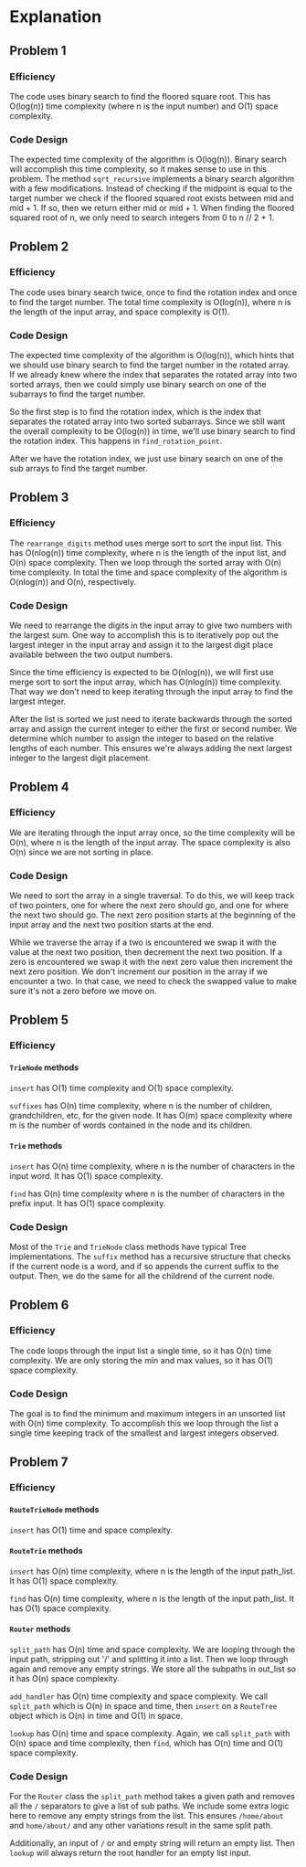# Explanation

## Problem 1

### Efficiency
The code uses binary search to find the floored square root. This has O(log(n))
time complexity (where n is the input number) and O(1) space complexity.

### Code Design
The expected time complexity of the algorithm is O(log(n)). Binary search will
accomplish this time complexity, so it makes sense to use in this problem. The
method `sqrt_recursive` implements a binary search algorithm with a few
modifications. Instead of checking if the midpoint is equal to the target number
we check if the floored squared root exists between mid and mid + 1. If so, then
we return either mid or mid + 1. When finding the floored squared root of n, we
only need to search integers from 0 to n // 2 + 1. 

## Problem 2

### Efficiency
The code uses binary search twice, once to find the rotation index and once to
find the target number. The total time complexity is O(log(n)), where n is the
length of the input array, and space complexity is O(1).

### Code Design
The expected time complexity of the algorithm is O(log(n)), which hints that we
should use binary search to find the target number in the rotated array. If we
already knew where the index that separates the rotated array into two sorted
arrays, then we could simply use binary search on one of the subarrays to find
the target number.

So the first step is to find the rotation index, which is the index that
separates the rotated array into two sorted subarrays. Since we still want the
overall complexity to be O(log(n)) in time, we'll use binary search to find the
rotation index. This happens in `find_rotation_point`.

After we have the rotation index, we just use binary search on one of the sub
arrays to find the target number.

## Problem 3

### Efficiency
The `rearrange_digits` method uses merge sort to sort the input list. This has
O(nlog(n)) time complexity, where n is the length of the input list, and O(n)
space complexity. Then we loop through the sorted array with O(n) time
complexity. In total the time and space complexity of the algorithm is
O(nlog(n)) and O(n), respectively.

### Code Design
We need to rearrange the digits in the input array to give two numbers with
the largest sum. One way to accomplish this is to iteratively pop out the
largest integer in the input array and assign it to the largest digit place
available between the two output numbers. 

Since the time efficiency is expected to be O(nlog(n)), we will first use
merge sort to sort the input array, which has O(nlog(n)) time complexity. That
way we don't need to keep iterating through the input array to find the largest
integer.

After the list is sorted we just need to iterate backwards through the sorted
array and assign the current integer to either the first or second number. We
determine which number to assign the integer to based on the relative lengths 
of each number. This ensures we're always adding the next largest integer to the
largest digit placement.

## Problem 4

### Efficiency
We are iterating through the input array once, so the time complexity will be
O(n), where n is the length of the input array. The space complexity is also
O(n) since we are not sorting in place.

### Code Design
We need to sort the array in a single traversal. To do this, we will keep track
of two pointers, one for where the next zero should go, and one for where the
next two should go. The next zero position starts at the beginning of the input
array and the next two position starts at the end.

While we traverse the array if a two is encountered we swap it with the value at
the next two position, then decrement the next two position. If a zero is
encountered we swap it with the next zero value then increment the next zero
position. We don't increment our position in the array if we encounter a two.
In that case, we need to check the swapped value to make sure it's not a zero
before we move on.

## Problem 5

### Efficiency

#### `TrieNode` methods

`insert` has O(1) time complexity and O(1) space complexity.

`suffixes` has O(n) time complexity, where n is the number of children,
grandchildren, etc, for the given node. It has O(m) space complexity where m
is the number of words contained in the node and its children.

#### `Trie` methods

`insert` has O(n) time complexity, where n is the number of characters in the
input word. It has O(1) space complexity.

`find` has O(n) time complexity where n is the number of characters in the
prefix input. It has O(1) space complexity.

### Code Design
Most of the `Trie` and `TrieNode` class methods have typical Tree
implementations. The `suffix` method has a recursive structure that checks if
the current node is a word, and if so appends the current suffix to the output.
Then, we do the same for all the childrend of the current node.

## Problem 6

### Efficiency
The code loops through the input list a single time, so it has O(n) time
complexity. We are only storing the min and max values, so it has O(1) space
complexity.

### Code Design
The goal is to find the minimum and maximum integers in an unsorted list with
O(n) time complexity. To accomplish this we loop through the list a single time
keeping track of the smallest and largest integers observed.

## Problem 7

### Efficiency

#### `RouteTrieNode` methods

`insert` has O(1) time and space complexity.

#### `RouteTrie` methods

`insert` has O(n) time complexity, where n is the length of the input path_list.
It has O(1) space complexity.

`find` has O(n) time complexity, where n is the length of the input path_list.
It has O(1) space complexity.


#### `Router` methods

`split_path` has O(n) time and space complexity. We are looping through the
input path, stripping out '/' and splitting it into a list. Then we loop through
again and remove any empty strings. We store all the subpaths in out_list so
it has O(n) space complexity.

`add_handler` has O(n) time complexity and space complexity. We call `split_path`
which is O(n) in space and time, then `insert` on a `RouteTree` object which is
O(n) in time and O(1) in space.

`lookup` has O(n) time and space complexity. Again, we call `split_path` with
O(n) space and time complexity, then `find`, which has O(n) time and O(1) space
complexity.

### Code Design
For  the `Router` class the `split_path` method takes a given path and removes
all the `/` separators to give a list of sub paths. We include some extra logic
here to remove any empty strings from the list. This ensures `/home/about` and
`home/about/` and any other variations result in the same split path.

Additionally, an input of `/` or and empty string will return an empty list.
Then `lookup` will always return the root handler for an empty list input.
